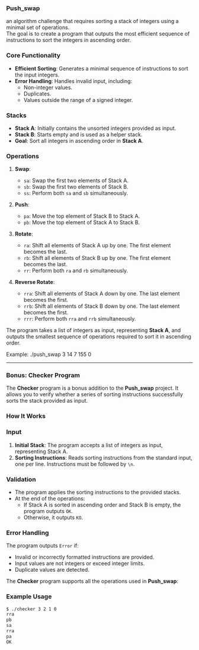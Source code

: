 ### Push_swap 
an algorithm challenge that requires sorting a stack of integers using a minimal set of operations.  
The goal is to create a program that outputs the most efficient sequence of instructions to sort the integers in ascending order.

### Core Functionality

- **Efficient Sorting**: Generates a minimal sequence of instructions to sort the input integers.  
- **Error Handling**: Handles invalid input, including:
  - Non-integer values.
  - Duplicates.
  - Values outside the range of a signed integer.


### Stacks

- **Stack A**: Initially contains the unsorted integers provided as input.  
- **Stack B**: Starts empty and is used as a helper stack.  
- **Goal**: Sort all integers in ascending order in **Stack A**.

### Operations

1. **Swap**:
   - `sa`: Swap the first two elements of Stack A.
   - `sb`: Swap the first two elements of Stack B.
   - `ss`: Perform both `sa` and `sb` simultaneously.

2. **Push**:
   - `pa`: Move the top element of Stack B to Stack A.
   - `pb`: Move the top element of Stack A to Stack B.

3. **Rotate**:
   - `ra`: Shift all elements of Stack A up by one. The first element becomes the last.
   - `rb`: Shift all elements of Stack B up by one. The first element becomes the last.
   - `rr`: Perform both `ra` and `rb` simultaneously.

4. **Reverse Rotate**:
   - `rra`: Shift all elements of Stack A down by one. The last element becomes the first.
   - `rrb`: Shift all elements of Stack B down by one. The last element becomes the first.
   - `rrr`: Perform both `rra` and `rrb` simultaneously.


The program takes a list of integers as input, representing **Stack A**, and outputs the smallest sequence of operations required to sort it in ascending order.

Example: ./push_swap 3 14 7 155 0

---
### Bonus: Checker Program

The **Checker** program is a bonus addition to the **Push_swap** project. It allows you to verify whether a series of sorting instructions successfully sorts the stack provided as input.

### How It Works

### Input

1. **Initial Stack**: The program accepts a list of integers as input, representing Stack A.  
2. **Sorting Instructions**: Reads sorting instructions from the standard input, one per line. Instructions must be followed by `\n`.

### Validation

- The program applies the sorting instructions to the provided stacks.
- At the end of the operations:
  - If Stack A is sorted in ascending order and Stack B is empty, the program outputs `OK`.
  - Otherwise, it outputs `KO`.

### Error Handling

The program outputs `Error` if:
- Invalid or incorrectly formatted instructions are provided.
- Input values are not integers or exceed integer limits.
- Duplicate values are detected.


The **Checker** program supports all the operations used in **Push_swap**:


### Example Usage
```bash
$ ./checker 3 2 1 0
rra
pb
sa
rra
pa
OK

